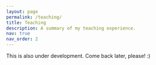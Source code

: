 ```yaml
---
layout: page
permalink: /teaching/
title: Teaching
description: A summary of my teaching experience.
nav: true
nav_order: 2
---
```


This is also under development. 
Come back later, please! :)

